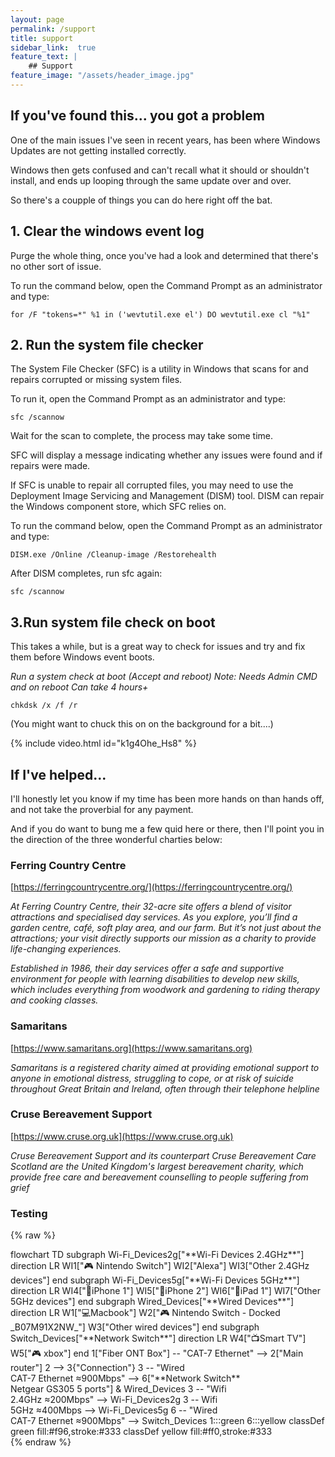 ```yaml
---
layout: page
permalink: /support
title: support
sidebar_link:  true
feature_text: | 
    ## Support
feature_image: "/assets/header_image.jpg"
---
```


##  If you've found this... you got a problem

One of the main issues I've seen in recent years, has been where Windows Updates are not getting installed correctly. 

Windows then gets confused and can't recall what it should or shouldn't install, and ends up looping through the same update over and over. 

So there's a coupple of things you can do here right off the bat.

## 1. Clear the windows event log

Purge the whole thing, once you've had a look and determined that there's no other sort of issue.

To run the command below, open the Command Prompt as an administrator and type:

`for /F "tokens=*" %1 in ('wevtutil.exe el') DO wevtutil.exe cl "%1"`

## 2. Run the system file checker

The System File Checker (SFC) is a utility in Windows that scans for and repairs corrupted or missing system files. 

To run it, open the Command Prompt as an administrator and type:

`sfc /scannow`

Wait for the scan to complete, the process may take some time.

SFC will display a message indicating whether any issues were found and if repairs were made. 

If SFC is unable to repair all corrupted files, you may need to use the Deployment Image Servicing and Management (DISM) tool. DISM can repair the Windows component store, which SFC relies on. 

To run the command below, open the Command Prompt as an administrator and type:

`DISM.exe /Online /Cleanup-image /Restorehealth`

After DISM completes, run sfc again:

`sfc /scannow`

## 3.Run system file check on boot

This takes a while, but is a great way to check for issues and try and fix them before Windows event boots.

*Run a system check at boot (Accept and reboot)*
*Note: Needs Admin CMD and on reboot Can take 4 hours+*

`chkdsk /x /f /r`

(You might want to chuck this on on the background for a bit....)

{% include video.html id="k1g4Ohe_Hs8" %}

## If I've helped...

I'll honestly let you know if my time has been more hands on than hands off, and not take the proverbial for any payment.

And if you do want to bung me a few quid here or there, then I'll point you in the direction of the three wonderful charties below:

### Ferring Country Centre

[https://ferringcountrycentre.org/](https://ferringcountrycentre.org/)

*At Ferring Country Centre, their 32-acre site offers a blend of visitor attractions and specialised day services. As you explore, you’ll find a garden centre, café, soft play area, and our farm. But it’s not just about the attractions; your visit directly supports our mission as a charity to provide life-changing experiences.*

*Established in 1986, their day services offer a safe and supportive environment for people with learning disabilities to develop new skills, which includes everything from woodwork and gardening to riding therapy and cooking classes.*

### Samaritans

[https://www.samaritans.org](https://www.samaritans.org)

*Samaritans is a registered charity aimed at providing emotional support to anyone in emotional distress, struggling to cope, or at risk of suicide throughout Great Britain and Ireland, often through their telephone helpline*

### Cruse Bereavement Support

[https://www.cruse.org.uk](https://www.cruse.org.uk)

*Cruse Bereavement Support and its counterpart Cruse Bereavement Care Scotland are the United Kingdom's largest bereavement charity, which provide free care and bereavement counselling to people suffering from grief*

### Testing

{% raw %}
<div class="mermaid">
flowchart TD
 subgraph Wi-Fi_Devices2g["**Wi-Fi Devices 2.4GHz**"]
    direction LR
        WI1["🎮 Nintendo Switch"]
        WI2["Alexa"]
        WI3["Other 2.4GHz devices"]
  end
 subgraph Wi-Fi_Devices5g["**Wi-Fi Devices 5GHz**"]
    direction LR
        WI4["📱iPhone 1"]
        WI5["📱iPhone 2"]
        WI6["📱iPad 1"]
        WI7["Other 5GHz devices"]
  end
 subgraph Wired_Devices["**Wired Devices**"]
    direction LR
        W1["💻Macbook"]
        W2["🎮 Nintendo Switch - Docked<br>_B07M91X2NW_"]
        W3["Other wired devices"]
   end
 subgraph Switch_Devices["**Network Switch**"]
    direction LR
        W4["📺Smart TV"]
        W5["🎮 xbox"]
  end
    1["Fiber ONT Box"] -- "CAT-7 Ethernet" --> 2["Main router"]
    2 --> 3{"Connection"}
    3 -- "Wired<br>CAT-7 Ethernet ≈900Mbps" --> 6["**Network Switch**<br>Netgear GS305 5 ports"] & Wired_Devices
    3 -- "Wifi<br>2.4GHz ≈200Mbps" --> Wi-Fi_Devices2g
    3 -- Wifi<br>5GHz ≈400Mbps --> Wi-Fi_Devices5g
    6 -- "Wired<br>CAT-7 Ethernet ≈900Mbps" --> Switch_Devices
     1:::green
     6:::yellow
    classDef green fill:#f96,stroke:#333
    classDef yellow fill:#ff0,stroke:#333
</div>
{% endraw %}

